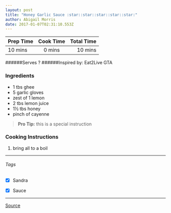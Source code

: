 ```yaml
---
layout: post
title: "Honey Garlic Sauce :star::star::star::star::star:"
author: Abigail Morris
date: 2017-01-07T02:31:10.553Z
---
```


| Prep Time  | Cook Time    | Total Time  |
| ---------- |:------------:| -----------:|
| 10 mins    | 0 mins      | 10 mins     |


######Serves ?
######Inspired by: Eat2Live GTA

### Ingredients

* 1 tbs ghee
* 5 garlic gloves
* zest of 1 lemon
* 2 tbs lemon juice
* 1½ tbs honey
* pinch of cayenne

> **Pro Tip:** this is a special instruction

### Cooking Instructions

1. bring all to a boil

---

###### Tags
- [x] Sandra
- [x] Sauce


---

[Source](www.eat2livegta.com)

